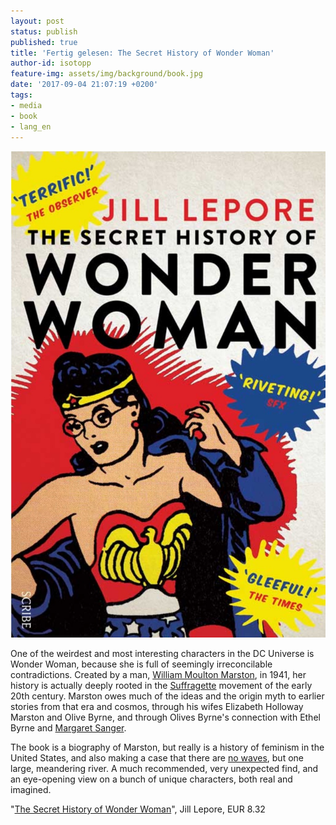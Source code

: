 ```yaml
---
layout: post
status: publish
published: true
title: 'Fertig gelesen: The Secret History of Wonder Woman'
author-id: isotopp
feature-img: assets/img/background/book.jpg
date: '2017-09-04 21:07:19 +0200'
tags:
- media
- book
- lang_en
---
```


[![](/uploads/2017/09/secret-history-of-wonder-woman.jpg)](https://www.amazon.de/Secret-History-Wonder-Woman-ebook/dp/B00PBVBLGA)

One of the weirdest and most interesting characters in the DC
Universe is Wonder Woman, because she is full of seemingly
irreconcilable contradictions. 
Created by a man, [William Moulton Marston](https://en.wikipedia.org/wiki/William_Moulton_Marston),
in 1941, her history is actually deeply rooted in the
[Suffragette](https://en.wikipedia.org/wiki/Suffragette)
movement of the early 20th century. Marston owes much of the
ideas and the origin myth to earlier stories from that era and
cosmos, through his wifes Elizabeth Holloway Marston and Olive
Byrne, and through Olives Byrne's connection with Ethel Byrne
and [Margaret Sanger](https://en.wikipedia.org/wiki/Margaret_Sanger).

The book is a biography of Marston, but really is a history of
feminism in the United States, and also making a case that there
are [no waves](https://en.wikipedia.org/wiki/Waves_of_feminism),
but one large, meandering river. A much recommended, very
unexpected find, and an eye-opening view on a bunch of unique
characters, both real and imagined. 

"[The Secret History of Wonder Woman](https://www.amazon.de/Secret-History-Wonder-Woman-ebook/dp/B00PBVBLGA)",
Jill Lepore, EUR 8.32
